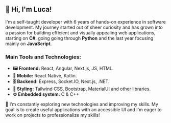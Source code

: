 ## 👋 Hi, I'm Luca!
I'm a self-taught developer with 6 years of hands-on experience in software development. My journey started out of sheer curiosity and has grown into a passion for building efficient and visually appealing web applications, starting on **C#**, going going through **Python** and the last year focusing mainly on **JavaScript**.

### Main Tools and Technologies:

- **🖼 Frontend:** React, Angular, Next.js, JS, HTML.
- **📱 Mobile:** React Native, Kotlin.
- **🗄 Backend:** Express, Socket.IO, Next.js, .NET.
- **🎨 Styling:** Tailwind CSS, Bootstrap, MaterialUI and other libraries.
- **⚙️ Embedded system:** C & C++

🔎 I'm constantly exploring new technologies and improving my skills. My goal is to create useful applications with an accessible UI and I'm eager to work on projects to professionalize my skills!

<!--
**LucaVallazza/LucaVallazza** is a ✨ _special_ ✨ repository because its `README.md` (this file) appears on your GitHub profile.

Here are some ideas to get you started:

- 🔭 I’m currently working on ...
- 🌱 I’m currently learning ...
- 👯 I’m looking to collaborate on ...
- 🤔 I’m looking for help with ...
- 💬 Ask me about ...
- 📫 How to reach me: ...
- 😄 Pronouns: ...
- ⚡ Fun fact: ...
-->
